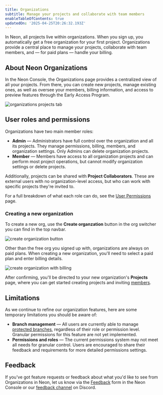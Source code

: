 ```yaml
---
title: Organizations
subtitle: Manage your projects and collaborate with team members
enableTableOfContents: true
updatedOn: '2025-04-25T20:26:32.193Z'
---
```


In Neon, all projects live within organizations. When you sign up, you automatically get a free organization for your first project. Organizations provide a central place to manage your projects, collaborate with team members, and — for paid plans — handle your billing.

## About Neon Organizations

In the Neon Console, the Organizations page provides a centralized view of all your projects. From there, you can create new projects, manage existing ones, as well as oversee your members, billing information, and access to preview features through the Early Access Program.

![organizations projects tab](/docs/manage/org_projects.png)

## User roles and permissions

Organizations have two main member roles:

- **Admin** — Administrators have full control over the organization and all its projects. They manage permissions, billing, members, and organization settings. Only Admins can delete organization projects.
- **Member** — Members have access to all organization projects and can perform most project operations, but cannot modify organization settings or delete projects.

Additionally, projects can be shared with **Project Collaborators**. These are external users with no organization-level access, but who can work with specific projects they're invited to.

For a full breakdown of what each role can do, see the [User Permissions](/docs/manage/user-permissions) page.

### Creating a new organization

To create a new org, use the **Create organzation** button in the org switcher you can find in the top navbar.

![create organization button](/docs/manage/orgs_create_button.png)

Other than the free org you signed up with, organizations are always on paid plans. When creating a new organization, you'll need to select a paid plan and enter billing details.

![create organization with billing](/docs/manage/orgs_create_with_billing.png)

After confirming, you'll be directed to your new organization's **Projects** page, where you can get started creating projects and inviting [members](/docs/manage/orgs-manage#invite-members).

## Limitations

As we continue to refine our organization features, here are some temporary limitations you should be aware of:

- **Branch management** — All users are currently able to manage [protected branches](/docs/guides/protected-branches), regardless of their role or permission level. Granular permissions for this feature are not yet implemented.
- **Permissions and roles** — The current permissions system may not meet all needs for granular control. Users are encouraged to share their feedback and requirements for more detailed permissions settings.

## Feedback

If you've got feature requests or feedback about what you'd like to see from Organizations in Neon, let us know via the [Feedback](https://console.neon.tech/app/projects?modal=feedback) form in the Neon Console or our [feedback channel](https://discord.com/channels/1176467419317940276/1176788564890112042) on Discord.

<NeedHelp/>

